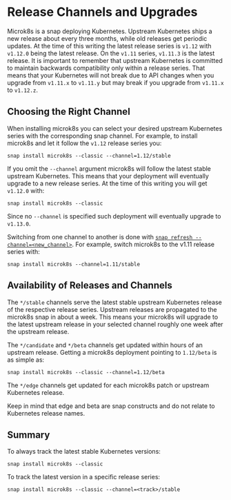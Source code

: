 # Release Channels and Upgrades

Microk8s is a snap deploying Kubernetes. Upstream Kubernetes ships a new release about every three months, while old releases get periodic updates. At the time of this writing the latest release series is `v1.12` with `v1.12.0` being the latest release. On the `v1.11` series, `v1.11.3` is the latest release. It is important to remember that upstream Kubernetes is committed to maintain backwards compatibility only within a release series. That means that your Kubernetes will not break due to API changes when you upgrade from `v1.11.x` to `v1.11.y` but may break if you upgrade from `v1.11.x` to `v1.12.z`.


## Choosing the Right Channel

When installing microk8s you can select your desired upstream Kubernetes series with the corresponding snap channel. For example, to install microk8s and let it follow the `v1.12` release series you:

```
snap install microk8s --classic --channel=1.12/stable
```

If you omit the `--channel` argument microk8s will follow the latest stable upstream Kubernetes. This means that your deployment will eventually upgrade to a new release series. At the time of this writing you will get `v1.12.0` with:

```
snap install microk8s --classic
```

Since no `--channel` is specified such deployment will eventually upgrade to `v1.13.0`.


Switching from one channel to another is done with [`snap refresh --channel=<new_channel>`](https://docs.snapcraft.io/reference/snap-command#refresh). For example, switch microk8s to the v1.11 release series with:

```
snap install microk8s --channel=1.11/stable
```

## Availability of Releases and Channels

The `*/stable` channels serve the latest stable upstream Kubernetes release of the respective release series. Upstream releases are propagated to the microk8s snap in about a week. This means your microk8s will upgrade to the latest upstream release in your selected channel roughly one week after the upstream release.

The `*/candidate` and `*/beta` channels get updated within hours of an upstream release. Getting a microk8s deployment pointing to `1.12/beta` is as simple as:

```
snap install microk8s --classic --channel=1.12/beta
```

The `*/edge` channels get updated for each microk8s patch or upstream Kubernetes release.

Keep in mind that edge and beta are snap constructs and do not relate to Kubernetes release names.

## Summary

To always track the latest stable Kubernetes versions:

```
snap install microk8s --classic
```

To track the latest version in a specific release series:

```
snap install microk8s --classic --channel=<track>/stable
```
